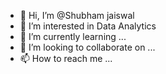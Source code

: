 - 👋 Hi, I’m @Shubham jaiswal
- 👀 I’m interested in Data Analytics 
- 🌱 I’m currently learning ...
- 💞️ I’m looking to collaborate on ...
- 📫 How to reach me ...

<!---
shubhamjais40/shubhamjais40 is a ✨ special ✨ repository because its `README.md` (this file) appears on your GitHub profile.
You can click the Preview link to take a look at your changes.
--->

